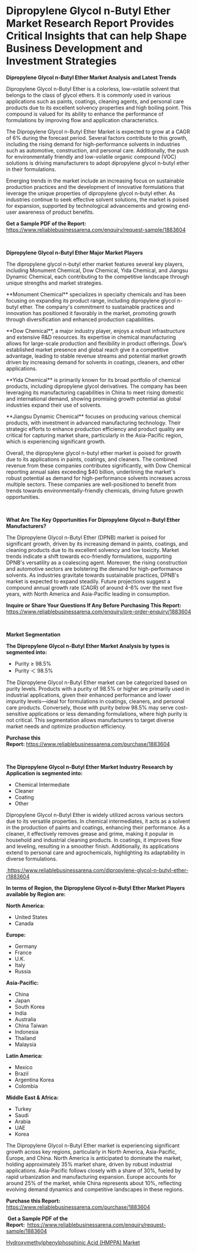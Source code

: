 <p><h1>Dipropylene Glycol n-Butyl Ether Market Research Report Provides Critical Insights that can help Shape Business Development and Investment Strategies</h1></p><p><strong>Dipropylene Glycol n-Butyl Ether Market Analysis and Latest Trends</strong></p>
<p><p>Dipropylene Glycol n-Butyl Ether is a colorless, low-volatile solvent that belongs to the class of glycol ethers. It is commonly used in various applications such as paints, coatings, cleaning agents, and personal care products due to its excellent solvency properties and high boiling point. This compound is valued for its ability to enhance the performance of formulations by improving flow and application characteristics.</p><p>The Dipropylene Glycol n-Butyl Ether Market is expected to grow at a CAGR of 6% during the forecast period. Several factors contribute to this growth, including the rising demand for high-performance solvents in industries such as automotive, construction, and personal care. Additionally, the push for environmentally friendly and low-volatile organic compound (VOC) solutions is driving manufacturers to adopt dipropylene glycol n-butyl ether in their formulations.</p><p>Emerging trends in the market include an increasing focus on sustainable production practices and the development of innovative formulations that leverage the unique properties of dipropylene glycol n-butyl ether. As industries continue to seek effective solvent solutions, the market is poised for expansion, supported by technological advancements and growing end-user awareness of product benefits.</p></p>
<p><strong>Get a Sample PDF of the Report:&nbsp;</strong> <a href="https://www.reliablebusinessarena.com/enquiry/request-sample/1883604?utm_campaign=1871&utm_medium=2&utm_source=Github&utm_content=ia&utm_term=04022025&utm_id=dipropylene-glycol-n-butyl-ether">https://www.reliablebusinessarena.com/enquiry/request-sample/1883604</a></p>
<p>&nbsp;</p>
<p><strong>Dipropylene Glycol n-Butyl Ether Major Market Players</strong></p>
<p><p>The dipropylene glycol n-butyl ether market features several key players, including Monument Chemical, Dow Chemical, Yida Chemical, and Jiangsu Dynamic Chemical, each contributing to the competitive landscape through unique strengths and market strategies.</p><p>**Monument Chemical** specializes in specialty chemicals and has been focusing on expanding its product range, including dipropylene glycol n-butyl ether. The company's commitment to sustainable practices and innovation has positioned it favorably in the market, promoting growth through diversification and enhanced production capabilities.</p><p>**Dow Chemical**, a major industry player, enjoys a robust infrastructure and extensive R&D resources. Its expertise in chemical manufacturing allows for large-scale production and flexibility in product offerings. Dow’s established market presence and global reach give it a competitive advantage, leading to stable revenue streams and potential market growth driven by increasing demand for solvents in coatings, cleaners, and other applications.</p><p>**Yida Chemical** is primarily known for its broad portfolio of chemical products, including dipropylene glycol derivatives. The company has been leveraging its manufacturing capabilities in China to meet rising domestic and international demand, showing promising growth potential as global industries expand their use of solvents.</p><p>**Jiangsu Dynamic Chemical** focuses on producing various chemical products, with investment in advanced manufacturing technology. Their strategic efforts to enhance production efficiency and product quality are critical for capturing market share, particularly in the Asia-Pacific region, which is experiencing significant growth.</p><p>Overall, the dipropylene glycol n-butyl ether market is poised for growth due to its applications in paints, coatings, and cleaners. The combined revenue from these companies contributes significantly, with Dow Chemical reporting annual sales exceeding $40 billion, underlining the market's robust potential as demand for high-performance solvents increases across multiple sectors. These companies are well-positioned to benefit from trends towards environmentally-friendly chemicals, driving future growth opportunities.</p></p>
<p>&nbsp;</p>
<p><strong>What Are The Key Opportunities For Dipropylene Glycol n-Butyl Ether Manufacturers?</strong></p>
<p><p>The Dipropylene Glycol n-Butyl Ether (DPNB) market is poised for significant growth, driven by its increasing demand in paints, coatings, and cleaning products due to its excellent solvency and low toxicity. Market trends indicate a shift towards eco-friendly formulations, supporting DPNB's versatility as a coalescing agent. Moreover, the rising construction and automotive sectors are bolstering the demand for high-performance solvents. As industries gravitate towards sustainable practices, DPNB's market is expected to expand steadily. Future projections suggest a compound annual growth rate (CAGR) of around 4-6% over the next five years, with North America and Asia-Pacific leading in consumption.</p></p>
<p><strong>Inquire or Share Your Questions If Any Before Purchasing This Report:</strong> <a href="https://www.reliablebusinessarena.com/enquiry/pre-order-enquiry/1883604?utm_campaign=1871&utm_medium=2&utm_source=Github&utm_content=ia&utm_term=04022025&utm_id=dipropylene-glycol-n-butyl-ether">https://www.reliablebusinessarena.com/enquiry/pre-order-enquiry/1883604</a></p>
<p>&nbsp;</p>
<p><strong>Market Segmentation</strong></p>
<p><strong>The Dipropylene Glycol n-Butyl Ether Market Analysis by types is segmented into:</strong></p>
<p><ul><li>Purity ≥ 98.5%</li><li>Purity ＜ 98.5%</li></ul></p>
<p><p>The Dipropylene Glycol n-Butyl Ether market can be categorized based on purity levels. Products with a purity of 98.5% or higher are primarily used in industrial applications, given their enhanced performance and lower impurity levels—ideal for formulations in coatings, cleaners, and personal care products. Conversely, those with purity below 98.5% may serve cost-sensitive applications or less demanding formulations, where high purity is not critical. This segmentation allows manufacturers to target diverse market needs and optimize production efficiency.</p></p>
<p><strong>Purchase this Report:&nbsp;</strong><a href="https://www.reliablebusinessarena.com/purchase/1883604?utm_campaign=1871&utm_medium=2&utm_source=Github&utm_content=ia&utm_term=04022025&utm_id=dipropylene-glycol-n-butyl-ether">https://www.reliablebusinessarena.com/purchase/1883604</a></p>
<p>&nbsp;</p>
<p><strong>The Dipropylene Glycol n-Butyl Ether Market Industry Research by Application is segmented into:</strong></p>
<p><ul><li>Chemical Intermediate</li><li>Cleaner</li><li>Coating</li><li>Other</li></ul></p>
<p><p>Dipropylene Glycol n-Butyl Ether is widely utilized across various sectors due to its versatile properties. In chemical intermediates, it acts as a solvent in the production of paints and coatings, enhancing their performance. As a cleaner, it effectively removes grease and grime, making it popular in household and industrial cleaning products. In coatings, it improves flow and leveling, resulting in a smoother finish. Additionally, its applications extend to personal care and agrochemicals, highlighting its adaptability in diverse formulations.</p></p>
<p><a href="https://www.reliablebusinessarena.com/dipropylene-glycol-n-butyl-ether-r1883604?utm_campaign=1871&utm_medium=2&utm_source=Github&utm_content=ia&utm_term=04022025&utm_id=dipropylene-glycol-n-butyl-ether">&nbsp;https://www.reliablebusinessarena.com/dipropylene-glycol-n-butyl-ether-r1883604</a></p>
<p><strong>In terms of Region, the Dipropylene Glycol n-Butyl Ether Market Players available by Region are:</strong></p>
<p>
    <p> <strong> North America: </strong>
        <ul>
            <li>United States</li>
            <li>Canada</li>
        </ul>
        </p> 
    <p> <strong> Europe: </strong>
        <ul>
            <li>Germany</li>
            <li>France</li>
            <li>U.K.</li>
            <li>Italy</li>
            <li>Russia</li>
        </ul>
        </p> 
    <p> <strong> Asia-Pacific: </strong>
        <ul>
            <li>China</li>
            <li>Japan</li>
            <li>South Korea</li>
            <li>India</li>
            <li>Australia</li>
            <li>China Taiwan</li>
            <li>Indonesia</li>
            <li>Thailand</li>
            <li>Malaysia</li>
        </ul>
        </p> 
    <p> <strong> Latin America: </strong>
        <ul>
            <li>Mexico</li>
            <li>Brazil</li>
            <li>Argentina Korea</li>
            <li>Colombia</li>
        </ul>
        </p> 
    <p> <strong> Middle East & Africa: </strong>
        <ul>
            <li>Turkey</li>
            <li>Saudi</li>
            <li>Arabia</li>
            <li>UAE</li>
            <li>Korea</li>
        </ul>
    </p>
    </p>
<p><p>The Dipropylene Glycol n-Butyl Ether market is experiencing significant growth across key regions, particularly in North America, Asia-Pacific, Europe, and China. North America is anticipated to dominate the market, holding approximately 35% market share, driven by robust industrial applications. Asia-Pacific follows closely with a share of 30%, fueled by rapid urbanization and manufacturing expansion. Europe accounts for around 25% of the market, while China represents about 10%, reflecting evolving demand dynamics and competitive landscapes in these regions.</p></p>
<p><strong>Purchase this Report: </strong><a href="https://www.reliablebusinessarena.com/purchase/1883604?utm_campaign=1871&utm_medium=2&utm_source=Github&utm_content=ia&utm_term=04022025&utm_id=dipropylene-glycol-n-butyl-ether">https://www.reliablebusinessarena.com/purchase/1883604</a></p>
<p>&nbsp;<strong>Get a Sample PDF of the Report:&nbsp;&nbsp;</strong><a href="https://www.reliablebusinessarena.com/enquiry/request-sample/1883604?utm_campaign=1871&utm_medium=2&utm_source=Github&utm_content=ia&utm_term=04022025&utm_id=dipropylene-glycol-n-butyl-ether">https://www.reliablebusinessarena.com/enquiry/request-sample/1883604</a></p>
<p><strong></strong></p>
<p><p><a href="https://github.com/marloy8/Market-Research-Report-List-7/blob/main/hydroxymethylphenylphosphinic-acid-hmppa-market.md?utm_campaign=1871&utm_medium=2&utm_source=Github&utm_content=ia&utm_term=04022025&utm_id=dipropylene-glycol-n-butyl-ether">Hydroxymethylphenylphosphinic Acid (HMPPA) Market</a></p></p>